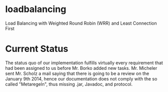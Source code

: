 loadbalancing
=============

Load Balancing with Weighted Round Robin (WRR) and Least Connection First 


Current Status
==============

The status quo of our implementation fulfills virtually every requirement that had been assigned to us before Mr. Borko added new tasks. Mr. Micheler sent Mr. Scholz a mail saying that there is going to be a review on the January 9th 2014, hence our documentation does not comply with the so called "Metaregeln", thus missing .jar, Javadoc, and protocol.  
